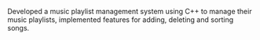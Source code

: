 
Developed a music playlist management system using C++ to manage their music playlists, implemented features for adding, deleting and sorting songs.
